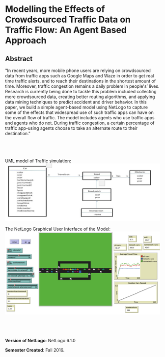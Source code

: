 # Modelling the Effects of Crowdsourced Traffic Data on Traffic Flow: An Agent Based Approach

## Abstract 
"In recent years, more mobile phone users are relying on crowdsourced data from traffic apps such as Google Maps and Waze in order to get real time traffic alerts, and to reach their destinations in the shortest amount of time. Moreover, traffic congestion remains a daily
problem in people's’ lives. Research is currently being done to tackle this problem included collecting more crowdsourced data, creating better routing algorithms, and applying data mining techniques to predict accident and driver behavior. In this paper, we build a simple agent-based model using NetLogo to capture some of the effects that widespread use of such traffic apps can have on the overall flow of traffic. The model includes agents who use traffic apps and agents who do not. During traffic congestion, a certain percentage of traffic app-using agents choose to take an alternate route to their destination."

## &nbsp;
UML model of Traffic simulation:
![UML](UML.png)


The NetLogo Graphical User Interface of the Model: 
![The NetLogo Graphical User Interface](GUI.png)

## &nbsp;

**Version of NetLogo**: NetLogo 6.1.0

**Semester Created**: Fall 2016.


